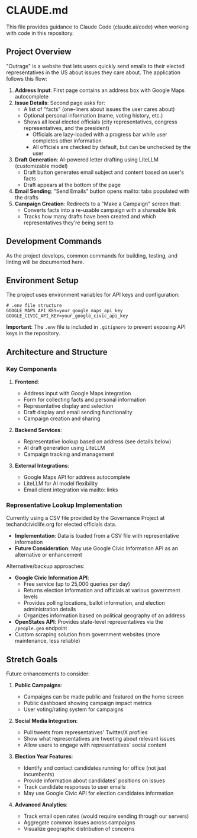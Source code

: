 # CLAUDE.md

This file provides guidance to Claude Code (claude.ai/code) when working with code in this repository.

## Project Overview

"Outrage" is a website that lets users quickly send emails to their elected representatives in the US about issues they care about. The application follows this flow:

1. **Address Input**: First page contains an address box with Google Maps autocomplete
2. **Issue Details**: Second page asks for:
   - A list of "facts" (one-liners about issues the user cares about)
   - Optional personal information (name, voting history, etc.)
   - Shows all local elected officials (city representatives, congress representatives, and the president)
     - Officials are lazy-loaded with a progress bar while user completes other information
     - All officials are checked by default, but can be unchecked by the user
3. **Draft Generation**: AI-powered letter drafting using LiteLLM (customizable model)
   - Draft button generates email subject and content based on user's facts
   - Draft appears at the bottom of the page
4. **Email Sending**: "Send Emails" button opens mailto: tabs populated with the drafts
5. **Campaign Creation**: Redirects to a "Make a Campaign" screen that:
   - Converts facts into a re-usable campaign with a shareable link
   - Tracks how many drafts have been created and which representatives they're being sent to

## Development Commands

As the project develops, common commands for building, testing, and linting will be documented here.

## Environment Setup

The project uses environment variables for API keys and configuration:

```
# .env file structure
GOOGLE_MAPS_API_KEY=your_google_maps_api_key
GOOGLE_CIVIC_API_KEY=your_google_civic_api_key
```

**Important**: The `.env` file is included in `.gitignore` to prevent exposing API keys in the repository.

## Architecture and Structure

### Key Components

1. **Frontend**:
   - Address input with Google Maps integration
   - Form for collecting facts and personal information
   - Representative display and selection
   - Draft display and email sending functionality
   - Campaign creation and sharing

2. **Backend Services**:
   - Representative lookup based on address (see details below)
   - AI draft generation using LiteLLM
   - Campaign tracking and management

3. **External Integrations**:
   - Google Maps API for address autocomplete
   - LiteLLM for AI model flexibility
   - Email client integration via mailto: links

### Representative Lookup Implementation

Currently using a CSV file provided by the Governance Project at techandciviclife.org for elected officials data.

- **Implementation**: Data is loaded from a CSV file with representative information
- **Future Consideration**: May use Google Civic Information API as an alternative or enhancement

Alternative/backup approaches:
- **Google Civic Information API**: 
  - Free service (up to 25,000 queries per day)
  - Returns election information and officials at various government levels
  - Provides polling locations, ballot information, and election administration details
  - Organizes information based on political geography of an address
- **OpenStates API**: Provides state-level representatives via the `/people.geo` endpoint
- Custom scraping solution from government websites (more maintenance, less reliable)

## Stretch Goals

Future enhancements to consider:

1. **Public Campaigns**:
   - Campaigns can be made public and featured on the home screen
   - Public dashboard showing campaign impact metrics
   - User voting/rating system for campaigns

2. **Social Media Integration**:
   - Pull tweets from representatives' Twitter/X profiles
   - Show what representatives are tweeting about relevant issues
   - Allow users to engage with representatives' social content

3. **Election Year Features**:
   - Identify and contact candidates running for office (not just incumbents)
   - Provide information about candidates' positions on issues
   - Track candidate responses to user emails
   - May use Google Civic API for election candidates information

4. **Advanced Analytics**:
   - Track email open rates (would require sending through our servers)
   - Aggregate common issues across campaigns
   - Visualize geographic distribution of concerns